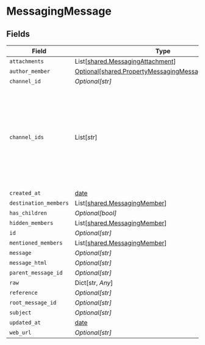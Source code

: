 # MessagingMessage


## Fields

| Field                                                                                                                 | Type                                                                                                                  | Required                                                                                                              | Description                                                                                                           |
| --------------------------------------------------------------------------------------------------------------------- | --------------------------------------------------------------------------------------------------------------------- | --------------------------------------------------------------------------------------------------------------------- | --------------------------------------------------------------------------------------------------------------------- |
| `attachments`                                                                                                         | List[[shared.MessagingAttachment](../../models/shared/messagingattachment.md)]                                        | :heavy_minus_sign:                                                                                                    | N/A                                                                                                                   |
| `author_member`                                                                                                       | [Optional[shared.PropertyMessagingMessageAuthorMember]](../../models/shared/propertymessagingmessageauthormember.md)  | :heavy_minus_sign:                                                                                                    | N/A                                                                                                                   |
| `channel_id`                                                                                                          | *Optional[str]*                                                                                                       | :heavy_minus_sign:                                                                                                    | N/A                                                                                                                   |
| `channel_ids`                                                                                                         | List[*str*]                                                                                                           | :heavy_minus_sign:                                                                                                    | Represents the IDs of all channels to which the message is sent. Identifies the channels where the message is posted. |
| `created_at`                                                                                                          | [date](https://docs.python.org/3/library/datetime.html#date-objects)                                                  | :heavy_minus_sign:                                                                                                    | N/A                                                                                                                   |
| `destination_members`                                                                                                 | List[[shared.MessagingMember](../../models/shared/messagingmember.md)]                                                | :heavy_minus_sign:                                                                                                    | N/A                                                                                                                   |
| `has_children`                                                                                                        | *Optional[bool]*                                                                                                      | :heavy_minus_sign:                                                                                                    | N/A                                                                                                                   |
| `hidden_members`                                                                                                      | List[[shared.MessagingMember](../../models/shared/messagingmember.md)]                                                | :heavy_minus_sign:                                                                                                    | N/A                                                                                                                   |
| `id`                                                                                                                  | *Optional[str]*                                                                                                       | :heavy_minus_sign:                                                                                                    | N/A                                                                                                                   |
| `mentioned_members`                                                                                                   | List[[shared.MessagingMember](../../models/shared/messagingmember.md)]                                                | :heavy_minus_sign:                                                                                                    | N/A                                                                                                                   |
| `message`                                                                                                             | *Optional[str]*                                                                                                       | :heavy_minus_sign:                                                                                                    | N/A                                                                                                                   |
| `message_html`                                                                                                        | *Optional[str]*                                                                                                       | :heavy_minus_sign:                                                                                                    | N/A                                                                                                                   |
| `parent_message_id`                                                                                                   | *Optional[str]*                                                                                                       | :heavy_minus_sign:                                                                                                    | N/A                                                                                                                   |
| `raw`                                                                                                                 | Dict[str, *Any*]                                                                                                      | :heavy_minus_sign:                                                                                                    | N/A                                                                                                                   |
| `reference`                                                                                                           | *Optional[str]*                                                                                                       | :heavy_minus_sign:                                                                                                    | N/A                                                                                                                   |
| `root_message_id`                                                                                                     | *Optional[str]*                                                                                                       | :heavy_minus_sign:                                                                                                    | N/A                                                                                                                   |
| `subject`                                                                                                             | *Optional[str]*                                                                                                       | :heavy_minus_sign:                                                                                                    | N/A                                                                                                                   |
| `updated_at`                                                                                                          | [date](https://docs.python.org/3/library/datetime.html#date-objects)                                                  | :heavy_minus_sign:                                                                                                    | N/A                                                                                                                   |
| `web_url`                                                                                                             | *Optional[str]*                                                                                                       | :heavy_minus_sign:                                                                                                    | N/A                                                                                                                   |